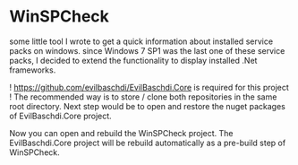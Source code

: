 WinSPCheck
==========

some little tool I wrote to get a quick information about installed service packs on windows. since Windows 7 SP1 was the last one of these service packs, I decided to extend the functionality to display installed .Net frameworks.

! https://github.com/evilbaschdi/EvilBaschdi.Core is required for this project !
The recommended way is to store / clone both repositories in the same root directory.
Next step would be to open and restore the nuget packages of EvilBaschdi.Core project.

Now you can open and rebuild the WinSPCheck project. The EvilBaschdi.Core project will be rebuild automatically as a pre-build step of WinSPCheck.